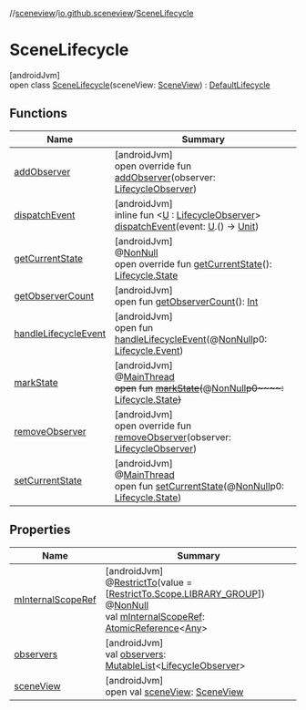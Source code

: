 //[sceneview](../../../index.md)/[io.github.sceneview](../index.md)/[SceneLifecycle](index.md)

# SceneLifecycle

[androidJvm]\
open class [SceneLifecycle](index.md)(sceneView: [SceneView](../-scene-view/index.md)) : [DefaultLifecycle](../../io.github.sceneview.utils/-default-lifecycle/index.md)

## Functions

| Name | Summary |
|---|---|
| [addObserver](../../io.github.sceneview.utils/-default-lifecycle/add-observer.md) | [androidJvm]<br>open override fun [addObserver](../../io.github.sceneview.utils/-default-lifecycle/add-observer.md)(observer: [LifecycleObserver](https://developer.android.com/reference/kotlin/androidx/lifecycle/LifecycleObserver.html)) |
| [dispatchEvent](../../io.github.sceneview.utils/-default-lifecycle/dispatch-event.md) | [androidJvm]<br>inline fun &lt;[U](../../io.github.sceneview.utils/-default-lifecycle/dispatch-event.md) : [LifecycleObserver](https://developer.android.com/reference/kotlin/androidx/lifecycle/LifecycleObserver.html)&gt; [dispatchEvent](../../io.github.sceneview.utils/-default-lifecycle/dispatch-event.md)(event: [U](../../io.github.sceneview.utils/-default-lifecycle/dispatch-event.md).() -&gt; [Unit](https://kotlinlang.org/api/latest/jvm/stdlib/kotlin/-unit/index.html)) |
| [getCurrentState](../../io.github.sceneview.utils/-default-lifecycle/index.md#-7428479%2FFunctions%2F-1571379623) | [androidJvm]<br>@[NonNull](https://developer.android.com/reference/kotlin/androidx/annotation/NonNull.html)<br>open override fun [getCurrentState](../../io.github.sceneview.utils/-default-lifecycle/index.md#-7428479%2FFunctions%2F-1571379623)(): [Lifecycle.State](https://developer.android.com/reference/kotlin/androidx/lifecycle/Lifecycle.State.html) |
| [getObserverCount](../../io.github.sceneview.utils/-default-lifecycle/index.md#1406557992%2FFunctions%2F-1571379623) | [androidJvm]<br>open fun [getObserverCount](../../io.github.sceneview.utils/-default-lifecycle/index.md#1406557992%2FFunctions%2F-1571379623)(): [Int](https://kotlinlang.org/api/latest/jvm/stdlib/kotlin/-int/index.html) |
| [handleLifecycleEvent](../../io.github.sceneview.utils/-default-lifecycle/index.md#1414538918%2FFunctions%2F-1571379623) | [androidJvm]<br>open fun [handleLifecycleEvent](../../io.github.sceneview.utils/-default-lifecycle/index.md#1414538918%2FFunctions%2F-1571379623)(@[NonNull](https://developer.android.com/reference/kotlin/androidx/annotation/NonNull.html)p0: [Lifecycle.Event](https://developer.android.com/reference/kotlin/androidx/lifecycle/Lifecycle.Event.html)) |
| [markState](../../io.github.sceneview.utils/-default-lifecycle/index.md#-1226332025%2FFunctions%2F-1571379623) | [androidJvm]<br>@[MainThread](https://developer.android.com/reference/kotlin/androidx/annotation/MainThread.html)<br>~~open~~ ~~fun~~ [~~markState~~](../../io.github.sceneview.utils/-default-lifecycle/index.md#-1226332025%2FFunctions%2F-1571379623)~~(~~@[NonNull](https://developer.android.com/reference/kotlin/androidx/annotation/NonNull.html)~~p0~~~~:~~ [Lifecycle.State](https://developer.android.com/reference/kotlin/androidx/lifecycle/Lifecycle.State.html)~~)~~ |
| [removeObserver](../../io.github.sceneview.utils/-default-lifecycle/remove-observer.md) | [androidJvm]<br>open override fun [removeObserver](../../io.github.sceneview.utils/-default-lifecycle/remove-observer.md)(observer: [LifecycleObserver](https://developer.android.com/reference/kotlin/androidx/lifecycle/LifecycleObserver.html)) |
| [setCurrentState](../../io.github.sceneview.utils/-default-lifecycle/index.md#1517748977%2FFunctions%2F-1571379623) | [androidJvm]<br>@[MainThread](https://developer.android.com/reference/kotlin/androidx/annotation/MainThread.html)<br>open fun [setCurrentState](../../io.github.sceneview.utils/-default-lifecycle/index.md#1517748977%2FFunctions%2F-1571379623)(@[NonNull](https://developer.android.com/reference/kotlin/androidx/annotation/NonNull.html)p0: [Lifecycle.State](https://developer.android.com/reference/kotlin/androidx/lifecycle/Lifecycle.State.html)) |

## Properties

| Name | Summary |
|---|---|
| [mInternalScopeRef](../../io.github.sceneview.utils/-default-lifecycle/index.md#-374396445%2FProperties%2F-1571379623) | [androidJvm]<br>@[RestrictTo](https://developer.android.com/reference/kotlin/androidx/annotation/RestrictTo.html)(value = [[RestrictTo.Scope.LIBRARY_GROUP](https://developer.android.com/reference/kotlin/androidx/annotation/RestrictTo.Scope.LIBRARY_GROUP.html)])<br>@[NonNull](https://developer.android.com/reference/kotlin/androidx/annotation/NonNull.html)<br>val [mInternalScopeRef](../../io.github.sceneview.utils/-default-lifecycle/index.md#-374396445%2FProperties%2F-1571379623): [AtomicReference](https://developer.android.com/reference/kotlin/java/util/concurrent/atomic/AtomicReference.html)&lt;[Any](https://kotlinlang.org/api/latest/jvm/stdlib/kotlin/-any/index.html)&gt; |
| [observers](../../io.github.sceneview.utils/-default-lifecycle/observers.md) | [androidJvm]<br>val [observers](../../io.github.sceneview.utils/-default-lifecycle/observers.md): [MutableList](https://kotlinlang.org/api/latest/jvm/stdlib/kotlin.collections/-mutable-list/index.html)&lt;[LifecycleObserver](https://developer.android.com/reference/kotlin/androidx/lifecycle/LifecycleObserver.html)&gt; |
| [sceneView](scene-view.md) | [androidJvm]<br>open val [sceneView](scene-view.md): [SceneView](../-scene-view/index.md) |
